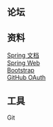 ## 论坛

## 资料
[Spring 文档](https://spring.io/guides)  
[Spring Web](https://spring.io/guides/gs/serving-web-content/)  
[Bootstrap](https://v3.bootcss.com/getting-started/)  
[GitHub OAuth](https://v3.bootcss.com/getting-started/)

## 工具
Git